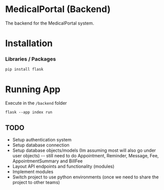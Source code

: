 # MedicalPortal (Backend)
The backend for the MedicalPortal system.


# Installation

### Libraries / Packages
```
pip install flask
```

# Running App
Execute in the `/backend` folder
```
flask --app index run
```
## TODO
- Setup authentication system
- Setup database connection
- Setup database objects/models (Im assuming most will also go under user objects) -- still need to do Appointment, Reminder, Message, Fee, AppointmentSummary and BillFee
- Layout API endpoints and functionality (modules)
- Implement modules
- Switch project to use python environments (once we need to share the project to other teams)
